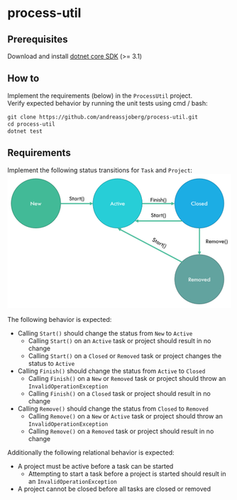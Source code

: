 # process-util

## Prerequisites

Download and install [dotnet core SDK](https://dotnet.microsoft.com/download/dotnet-core) (>= 3.1)

## How to

Implement the requirements (below) in the `ProcessUtil` project.  
Verify expected behavior by running the unit tests using cmd / bash:

```
git clone https://github.com/andreassjoberg/process-util.git
cd process-util
dotnet test
```

## Requirements

Implement the following status transitions for `Task` and `Project`:
![flow](pics/flow.png)

The following behavior is expected:

- Calling `Start()` should change the status from `New` to `Active`
  - Calling `Start()` on an `Active` task or project should result in no change
  - Calling `Start()` on a `Closed` or `Removed` task or project changes the status to `Active`
- Calling `Finish()` should change the status from `Active` to `Closed`
  - Calling `Finish()` on a `New` or `Removed` task or project should throw an `InvalidOperationException`
  - Calling `Finish()` on a `Closed` task or project should result in no change
- Calling `Remove()` should change the status from `Closed` to `Removed`
  - Calling `Remove()` on a `New` or `Active` task or project should throw an `InvalidOperationException`
  - Calling `Remove()` on a `Removed` task or project should result in no change

Additionally the following relational behavior is expected:

- A project must be active before a task can be started
  - Attempting to start a task before a project is started should result in an `InvalidOperationException`
- A project cannot be closed before all tasks are closed or removed
